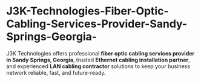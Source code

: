 # J3K-Technologies-Fiber-Optic-Cabling-Services-Provider-Sandy-Springs-Georgia-
J3K Technologies offers professional **fiber optic cabling services provider in Sandy Springs, Georgia**, trusted **Ethernet cabling installation partner**, and experienced **LAN cabling contractor** solutions to keep your business network reliable, fast, and future-ready.
